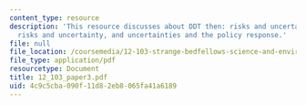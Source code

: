 ```yaml
---
content_type: resource
description: 'This resource discusses about DDT then: risks and uncertainty, DDT now:
  risks and uncertainty, and uncertainties and the policy response.'
file: null
file_location: /coursemedia/12-103-strange-bedfellows-science-and-environmental-policy-fall-2005/4c9c5cba090f11d82eb8065fa41a6189_12_103_paper3.pdf
file_type: application/pdf
resourcetype: Document
title: 12_103_paper3.pdf
uid: 4c9c5cba-090f-11d8-2eb8-065fa41a6189
---
```

